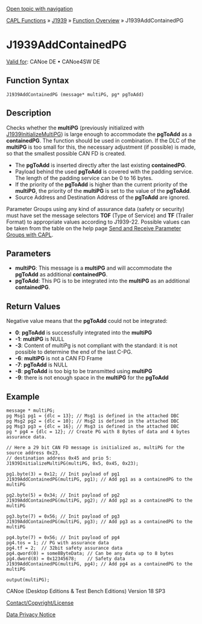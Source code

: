 [Open topic with navigation](../../../../../CANoeDEFamily.htm#Topics/CAPLFunctions/J1939/Functions/CAPLfunctionJ1939AddContainedPG.md)

[CAPL Functions](../../CAPLfunctions.md) » [J1939](../CAPLfunctionsJ1939StartPage.md) » [Function Overview](../CAPLfunctionsJ1939Overview.md) » J1939AddContainedPG

# J1939AddContainedPG

[Valid for](../../../Shared/FeatureAvailability.md):  CANoe DE • CANoe4SW DE

## Function Syntax

```
J1939AddContainedPG (message* multiPG, pg* pgToAdd)
```

## Description

Checks whether the **multiPG** (previously initialized with [J1939InitializeMultiPG](CAPLfunctionJ1939InitializeMultiPG.md)) is large enough to accommodate the **pgToAdd** as a **containedPG**. The function should be used in combination. If the DLC of the **multiPG** is too small for this, the necessary adjustment (if possible) is made, so that the smallest possible CAN FD is created.

- The **pgToAdd** is inserted directly after the last existing **containedPG**.
- Payload behind the used **pgToAdd** is covered with the padding service. The length of the padding service can be 0 to 16 bytes.
- If the priority of the **pgToAdd** is higher than the current priority of the **multiPG**, the priority of the **multiPG** is set to the value of the **pgToAdd**.
- Source Address and Destination Address of the **pgToAdd** are ignored.

Parameter Groups using any kind of assurance data (safety or security) must have set the message selectors **TOF** (Type of Service) and **TF** (Trailer Format) to appropriate values according to J1939-22. Possible values can be taken from the table on the help page [Send and Receive Parameter Groups with CAPL](../../../CANoeCANalyzer/J1939/J1939CANfd/1939CANfdPGcaplSendRec.md).

## Parameters

- **multiPG**: This message is a **multiPG** and will accommodate the **pgToAdd** as additional **containedPG**.
- **pgToAdd**: This PG is to be integrated into the **multiPG** as an additional **containedPG**.

## Return Values

Negative value means that the **pgToAdd** could not be integrated:

- **0**: **pgToAdd** is successfully integrated into the **multiPG**
- **-1**: **multiPG** is NULL
- **-3**: Content of multiPg is not compliant with the standard: it is not possible to determine the end of the last C-PG.
- **-6**: **multiPG** is not a CAN FD Frame
- **-7**: **pgToAdd** is NULL
- **-8**: **pgToAdd** is too big to be transmitted using **multiPG**
- **-9**: there is not enough space in the **multiPG** for the **pgToAdd**

## Example

```plaintext
message * multiPG;
pg Msg1 pg1 = {dlc = 13}; // Msg1 is defined in the attached DBC
pg Msg2 pg2 = {dlc = 10}; // Msg2 is defined in the attached DBC
pg Msg3 pg3 = {dlc = 16}; // Msg3 is defined in the attached DBC
pg * pg4 = {dlc = 12}; // Create PG with 8 Bytes of data and 4 bytes assurance data.

// Here a 29 bit CAN FD message is initialized as, multiPG for the source address 0x23,
// destination address 0x45 and prio 5:
J1939InitializeMultiPG(multiPG, 0x5, 0x45, 0x23);

pg1.byte(3) = 0x12; // Init payload of pg1
J1939AddContainedPG(multiPG, pg1); // Add pg1 as a containedPG to the multiPG

pg2.byte(5) = 0x34; // Init payload of pg2
J1939AddContainedPG(multiPG, pg2); // Add pg2 as a containedPG to the multiPG

pg3.byte(7) = 0x56; // Init payload of pg3
J1939AddContainedPG(multiPG, pg3); // Add pg3 as a containedPG to the multiPG

pg4.byte(7) = 0x56; // Init payload of pg4
pg4.tos = 1; // PG with assurance data
pg4.tf = 2;  // 32bit safety assurance data
pg4.qword(0) = some8ByteData; // Can be any data up to 8 bytes
pg4.dword(8) = 0x12345678;    // Safety data
J1939AddContainedPG(multiPG, pg4); // Add pg4 as a containedPG to the multiPG

output(multiPG);
```

CANoe (Desktop Editions & Test Bench Editions) Version 18 SP3

[Contact/Copyright/License](../../../Shared/ContactCopyrightLicense.md)

[Data Privacy Notice](https://www.vector.com/int/en/company/get-info/privacy-policy/)
